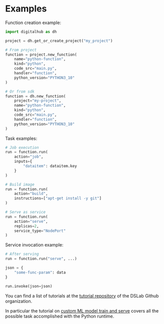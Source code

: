 # Examples

Function creation example:

```python
import digitalhub as dh

project = dh.get_or_create_project("my_project")

# From project
function = project.new_function(
    name="python-function",
    kind="python",
    code_src="main.py",
    handler="function",
    python_version="PYTHON3_10"
)

# Or from sdk
function = dh.new_function(
    project="my-project",
    name="python-function",
    kind="python",
    code_src="main.py",
    handler="function",
    python_version="PYTHON3_10"
)
```

Task examples:

```python
# Job execution
run = function.run(
    action="job",
    inputs={
        "dataitem": dataitem.key
    }
)

# Build image
run = function.run(
    action="build",
    instructions=["apt-get install -y git"]
)

# Serve as service
run = function.run(
    action="serve",
    replicas=2,
    service_type="NodePort"
)
```

Service invocation example:

```python
# After serving
run = function.run("serve", ...)

json = {
    "some-func-param": data
}

run.invoke(json=json)
```

You can find a list of tutorials at the [tutorial repository](https://github.com/scc-digitalhub/digitalhub-tutorials) of the DSLab Github organization.

In particular the tutorial on [custom ML model train and serve](https://github.com/scc-digitalhub/digitalhub-tutorials/blob/main/s6-custom-ml-model/notebook-cml-darts-ci.ipynb) covers all the possible task accomplished with the Python runtime.
